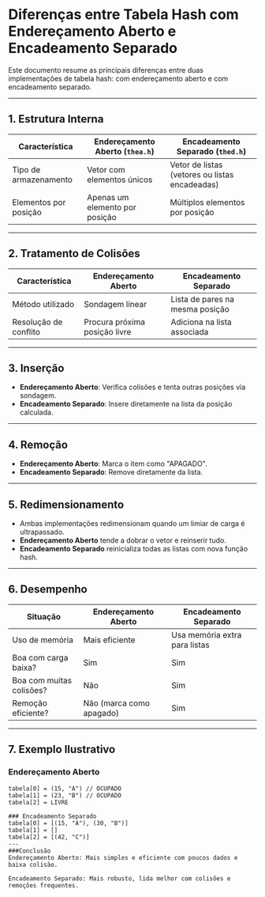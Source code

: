 # Diferenças entre Tabela Hash com Endereçamento Aberto e Encadeamento Separado

Este documento resume as principais diferenças entre duas implementações de tabela hash: com endereçamento aberto e com encadeamento separado.

---

## 1. Estrutura Interna

| Característica            | Endereçamento Aberto (`thea.h`)                      | Encadeamento Separado (`thed.h`)                      |
|---------------------------|-------------------------------------------------------|--------------------------------------------------------|
| Tipo de armazenamento     | Vetor com elementos únicos                           | Vetor de listas (vetores ou listas encadeadas)         |
| Elementos por posição     | Apenas um elemento por posição                       | Múltiplos elementos por posição                        |

---

## 2. Tratamento de Colisões

| Característica        | Endereçamento Aberto                  | Encadeamento Separado                     |
|-----------------------|----------------------------------------|-------------------------------------------|
| Método utilizado      | Sondagem linear                       | Lista de pares na mesma posição           |
| Resolução de conflito | Procura próxima posição livre         | Adiciona na lista associada               |

---

## 3. Inserção

- **Endereçamento Aberto**: Verifica colisões e tenta outras posições via sondagem.
- **Encadeamento Separado**: Insere diretamente na lista da posição calculada.

---

## 4. Remoção

- **Endereçamento Aberto**: Marca o item como "APAGADO".
- **Encadeamento Separado**: Remove diretamente da lista.

---

## 5. Redimensionamento

- Ambas implementações redimensionam quando um limiar de carga é ultrapassado.
- **Endereçamento Aberto** tende a dobrar o vetor e reinserir tudo.
- **Encadeamento Separado** reinicializa todas as listas com nova função hash.

---

## 6. Desempenho

| Situação                 | Endereçamento Aberto        | Encadeamento Separado           |
|--------------------------|-----------------------------|----------------------------------|
| Uso de memória           | Mais eficiente               | Usa memória extra para listas   |
| Boa com carga baixa?     | Sim                          | Sim                              |
| Boa com muitas colisões? | Não                          | Sim                              |
| Remoção eficiente?       | Não (marca como apagado)     | Sim                              |

---

## 7. Exemplo Ilustrativo

### Endereçamento Aberto
```text
tabela[0] = (15, "A") // OCUPADO
tabela[1] = (23, "B") // OCUPADO
tabela[2] = LIVRE

### Encadeamento Separado
tabela[0] = [(15, "A"), (30, "B")]
tabela[1] = []
tabela[2] = [(42, "C")]
---
###Conclusão
Endereçamento Aberto: Mais simples e eficiente com poucos dados e baixa colisão.

Encadeamento Separado: Mais robusto, lida melhor com colisões e remoções frequentes.